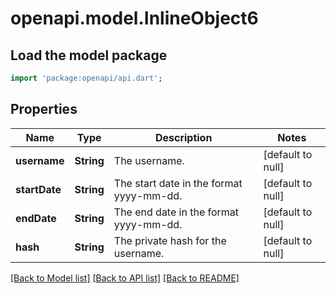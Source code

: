 # openapi.model.InlineObject6

## Load the model package
```dart
import 'package:openapi/api.dart';
```

## Properties
Name | Type | Description | Notes
------------ | ------------- | ------------- | -------------
**username** | **String** | The username. | [default to null]
**startDate** | **String** | The start date in the format yyyy-mm-dd. | [default to null]
**endDate** | **String** | The end date in the format yyyy-mm-dd. | [default to null]
**hash** | **String** | The private hash for the username. | [default to null]

[[Back to Model list]](../README.md#documentation-for-models) [[Back to API list]](../README.md#documentation-for-api-endpoints) [[Back to README]](../README.md)


